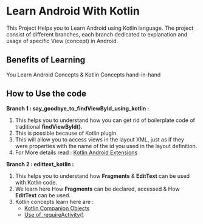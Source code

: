 # Learn Android With Kotlin

This Project Helps you to Learn Android using Kotlin language. 
The project consist of different branches, each branch dedicated to explanation and usage of specific View (concept) in Android.

## Benefits of Learning
You Learn Android Concepts & Kotlin Concepts hand-in-hand

## How to Use the code

**Branch 1 : say_goodbye_to_findViewById_using_kotlin :**
1. This helps you to understand how you can get rid of boilerplate code of traditional **findViewById()**. 
2. This is possible because of Kotlin plugin.
3. This will allow you to access views in the layout XML, just as if they were properties with the name of the id you used in the layout definition.
4. For More details read : [Kotlin Android Extensions](https://antonioleiva.com/kotlin-android-extensions/)

**Branch 2 : edittext_kotlin :**
1. This helps you to understand how **Fragments** & **EditText** can be used with Kotlin code.
2. We learn here How **Fragments** can be declared, accessed & How **EditText** can be used.
3. Kotlin concepts learn here are : 
   - [Kotlin Companion Objects](https://kotlinlang.org/docs/tutorials/kotlin-for-py/objects-and-companion-objects.html)
   - [Use of_requireActivity()]( https://android.jlelse.eu/the-requireactivity-and-requirecontext-example-1c089ce11a3a)
  

